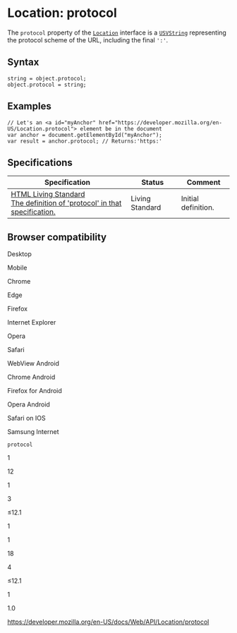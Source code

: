 Location: protocol
==================

The `protocol` property of the [`Location`](../location) interface is a [`USVString`](../usvstring) representing the protocol scheme of the URL, including the final `':'`.

Syntax
------

    string = object.protocol;
    object.protocol = string;

Examples
--------

    // Let's an <a id="myAnchor" href="https://developer.mozilla.org/en-US/Location.protocol"> element be in the document
    var anchor = document.getElementById("myAnchor");
    var result = anchor.protocol; // Returns:'https:'

Specifications
--------------

<table><thead><tr class="header"><th>Specification</th><th>Status</th><th>Comment</th></tr></thead><tbody><tr class="odd"><td><a href="https://html.spec.whatwg.org/multipage/#dom-location-protocol">HTML Living Standard<br />
<span class="small">The definition of 'protocol' in that specification.</span></a></td><td><span class="spec-living">Living Standard</span></td><td>Initial definition.</td></tr></tbody></table>

Browser compatibility
---------------------

Desktop

Mobile

Chrome

Edge

Firefox

Internet Explorer

Opera

Safari

WebView Android

Chrome Android

Firefox for Android

Opera Android

Safari on IOS

Samsung Internet

`protocol`

1

12

1

3

≤12.1

1

1

18

4

≤12.1

1

1.0

<a href="https://developer.mozilla.org/en-US/docs/Web/API/Location/protocol" class="_attribution-link">https://developer.mozilla.org/en-US/docs/Web/API/Location/protocol</a>
